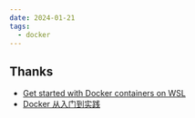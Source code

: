 ```yaml
---
date: 2024-01-21
tags:
  - docker
---
```




## Thanks

- [Get started with Docker containers on WSL](https://learn.microsoft.com/en-us/windows/wsl/tutorials/wsl-containers)
- [Docker 从入门到实践](https://yeasy.gitbook.io/docker_practice/)